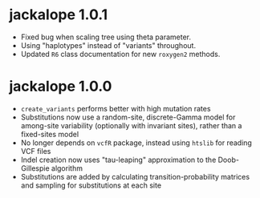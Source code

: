 
# jackalope 1.0.1

* Fixed bug when scaling tree using theta parameter.
* Using "haplotypes" instead of "variants" throughout.
* Updated `R6` class documentation for new `roxygen2` methods.


# jackalope 1.0.0

* `create_variants` performs better with high mutation rates
* Substitutions now use a random-site, discrete-Gamma model for among-site variability
  (optionally with invariant sites), rather than a fixed-sites model
* No longer depends on `vcfR` package, instead using `htslib` for reading VCF files
* Indel creation now uses "tau-leaping" approximation to the Doob-Gillespie algorithm
* Substitutions are added by calculating transition-probability matrices and sampling
  for substitutions at each site

